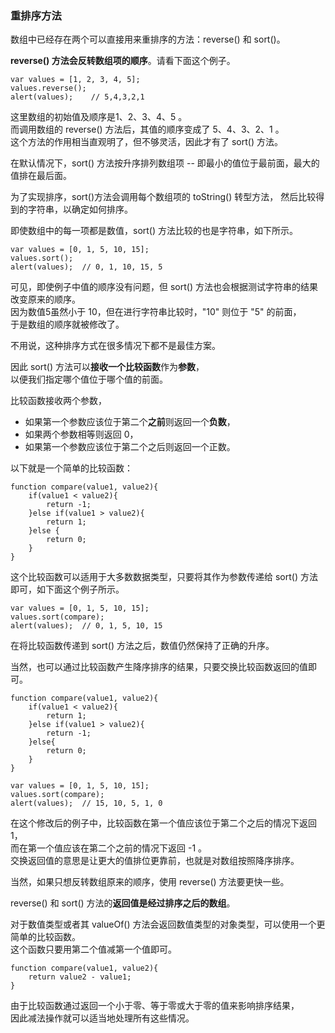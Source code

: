 ### 重排序方法

数组中已经存在两个可以直接用来重排序的方法：reverse() 和 sort()。  

**reverse() 方法会反转数组项的顺序**。请看下面这个例子。  

	var values = [1, 2, 3, 4, 5];
    values.reverse();
    alert(values);    // 5,4,3,2,1

这里数组的初始值及顺序是1、2、3、4、5 。  
而调用数组的 reverse() 方法后，其值的顺序变成了 5、4、3、2、1 。  
这个方法的作用相当直观明了，但不够灵活，因此才有了 sort() 方法。

<red>在默认情况下，sort() 方法按升序排列数组项</red> -- 即最小的值位于最前面，最大的值排在最后面。

为了实现排序，sort()方法会调用<red>每个数组项的 toString() 转型方法</red>，
然后<red>比较得到的字符串</red>，以确定如何排序。

<red>即使数组中的每一项都是数值，sort() 方法比较的也是字符串</red>，如下所示。

	var values = [0, 1, 5, 10, 15];
    values.sort();
    alert(values);  // 0, 1, 10, 15, 5

可见，即使例子中值的顺序没有问题，但 sort() 方法也会根据测试字符串的结果改变原来的顺序。  
因为数值5虽然小于 10，但在进行字符串比较时，"10" 则位于 "5" 的前面，  
于是数组的顺序就被修改了。  

不用说，这种排序方式在很多情况下都不是最佳方案。  

因此 sort() 方法可以**接收一个比较函数**作为**参数**，  
以便我们指定哪个值位于哪个值的前面。

比较函数接收两个参数，  
 - 如果第一个参数应该位于第二个**之前**则返回一个**负数**，  
 - 如果两个参数相等则返回 0，  
 - 如果第一个参数应该位于第二个之后则返回一个正数。  
 
以下就是一个简单的比较函数：

	function compare(value1, value2){
    	if(value1 < value2){
        	return -1;
        }else if(value1 > value2){
        	return 1;
        }else {
        	return 0;
        }
    }
   
这个比较函数可以适用于大多数数据类型，只要将其作为参数传递给 sort() 方法即可，如下面这个例子所示。  

	var values = [0, 1, 5, 10, 15];
    values.sort(compare);
    alert(values);  // 0, 1, 5, 10, 15

在将比较函数传递到 sort() 方法之后，数值仍然保持了正确的升序。  

当然，也可以通过比较函数产生降序排序的结果，只要交换比较函数返回的值即可。
     
	function compare(value1, value2){
    	if(value1 < value2){
        	return 1;
        }else if(value1 > value2){
        	return -1;
        }else{
        	return 0;
        }
    } 

    var values = [0, 1, 5, 10, 15];
    values.sort(compare);
    alert(values);  // 15, 10, 5, 1, 0

在这个修改后的例子中，比较函数在第一个值应该位于第二个之后的情况下返回 1，  
而在第一个值应该在第二个之前的情况下返回 -1 。  
交换返回值的意思是让更大的值排位更靠前，也就是对数组按照降序排序。  

当然，如果只想反转数组原来的顺序，使用 reverse() 方法要更快一些。

reverse() 和 sort() 方法的**返回值是经过排序之后的数组**。

对于数值类型或者其 valueOf() 方法会返回数值类型的对象类型，可以使用一个更简单的比较函数。  
这个函数只要用第二个值减第一个值即可。

	function compare(value1, value2){
    	return value2 - value1;
    }

由于比较函数通过返回一个小于零、等于零或大于零的值来影响排序结果，  
因此减法操作就可以适当地处理所有这些情况。

